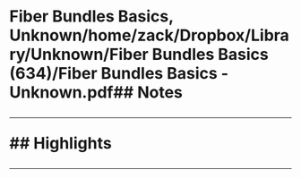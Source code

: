 # Fiber Bundles Basics, Unknown/home/zack/Dropbox/Library/Unknown/Fiber Bundles Basics (634)/Fiber Bundles Basics - Unknown.pdf## Notes<hr>## Highlights<hr>